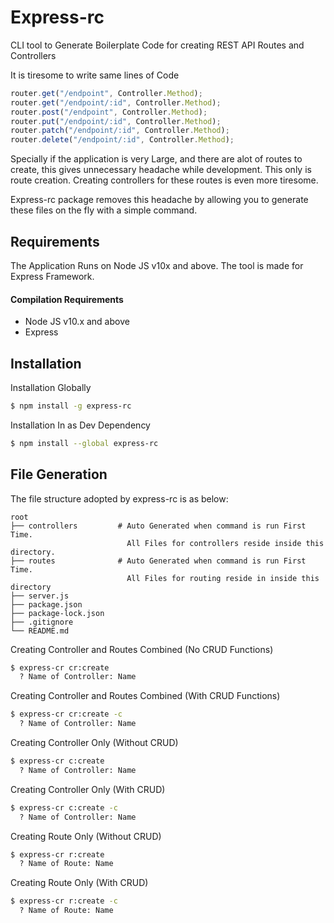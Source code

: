 # Express-rc

CLI tool to Generate Boilerplate Code for creating REST API Routes and Controllers

It is tiresome to write same lines of Code

```js
router.get("/endpoint", Controller.Method);
router.get("/endpoint/:id", Controller.Method);
router.post("/endpoint", Controller.Method);
router.put("/endpoint/:id", Controller.Method);
router.patch("/endpoint/:id", Controller.Method);
router.delete("/endpoint/:id", Controller.Method);
```

Specially if the application is very Large, and there are alot of routes to create, this gives unnecessary headache while development. This only is route creation. Creating controllers for these routes is even more tiresome.

Express-rc package removes this headache by allowing you to generate these files on the fly with a simple command.

## Requirements

The Application Runs on Node JS v10x and above. The tool is made for Express Framework.

#### Compilation Requirements

- Node JS v10.x and above
- Express

## Installation

Installation Globally

```bash
$ npm install -g express-rc
```

Installation In as Dev Dependency

```bash
$ npm install --global express-rc
```

## File Generation

The file structure adopted by express-rc is as below:

```folter
root
├── controllers         # Auto Generated when command is run First Time.
                          All Files for controllers reside inside this directory.
├── routes              # Auto Generated when command is run First Time.
                          All Files for routing reside in inside this directory
├── server.js
├── package.json
├── package-lock.json
├── .gitignore
└── README.md
```

Creating Controller and Routes Combined (No CRUD Functions)

```bash
$ express-cr cr:create
  ? Name of Controller: Name
```

Creating Controller and Routes Combined (With CRUD Functions)

```bash
$ express-cr cr:create -c
  ? Name of Controller: Name
```

Creating Controller Only (Without CRUD)

```bash
$ express-cr c:create
  ? Name of Controller: Name
```

Creating Controller Only (With CRUD)

```bash
$ express-cr c:create -c
  ? Name of Controller: Name
```

Creating Route Only (Without CRUD)

```bash
$ express-cr r:create
  ? Name of Route: Name
```

Creating Route Only (With CRUD)

```bash
$ express-cr r:create -c
  ? Name of Route: Name
```
